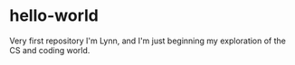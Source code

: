 # hello-world
Very first repository
I'm Lynn, and I'm just beginning my exploration of the CS and coding world. 
